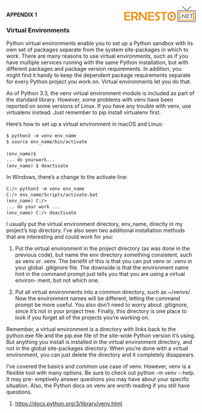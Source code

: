 <img align="right" src="../logo.png">

**APPENDIX 1**

### Virtual Environments

Python virtual environments enable you to set up a Python sandbox with its
own set of packages separate from the system site-packages in which to work.
There are many reasons to use virtual environments, such as if you have
multiple services running with the same Python installation, but with different
packages and package version requirements. In addition, you might find it
handy to keep the dependent package requirements separate for every Python
project you work on. Virtual environments let you do that.

As of Python 3.3, the venv virtual environment module is included as part of
the standard library. However, some problems with venv have been reported
on some versions of Linux. If you have any trouble with venv, use virtualenv
instead. Just remember to pip install virtualenv first.

Here’s how to set up a virtual environment in macOS and Linux:

```
$ python3 -m venv env_name
$ source env_name/bin/activate

(env_name)$
... do yourwork...
(env_name) $ deactivate
```

In Windows, there’s a change to the activate line:

```
C:/> python3 -m venv env_name
C:/> env_name/Scripts/activate.bat
(env_name) C:/>
... do your work ...
(env_name) C:/> deactivate
```

I usually put the virtual environment directory, env_name, directly in my
project’s top directory. I’ve also seen two additional installation methods that
are interesting and could work for you:

1. Put the virtual environment in the project directory (as was done in the
previous code), but name the env directory something consistent, such
as venv or .venv. The benefit of this is that you can put venv or .venv in your
global .gitignore file. The downside is that the environment name hint in
the command prompt just tells you that you are using a virtual environ-
ment, but not which one.

2. Put all virtual environments into a common directory, such as ~/venvs/.
Now the environment names will be different, letting the command prompt
be more useful. You also don’t need to worry about .gitignore, since it’s not
in your project tree. Finally, this directory is one place to look if you forget
all of the projects you’re working on.

Remember, a virtual environment is a directory with links back to the python.exe
file and the pip.exe file of the site-wide Python version it’s using. But anything
you install is installed in the virtual environment directory, and not in the
global site-packages directory. When you’re done with a virtual environment,
you can just delete the directory and it completely disappears.

I’ve covered the basics and common use case of venv. However, venv is a flexible
tool with many options. Be sure to check out python -m venv --help. It may pre-
emptively answer questions you may have about your specific situation. Also,
the Python docs on venv are worth reading if you still have questions.

1. https://docs.python.org/3/library/venv.html



